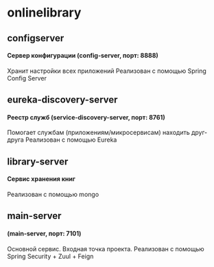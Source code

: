 # onlinelibrary

## configserver
#### Сервер конфигурации (config-server, порт: 8888)
Хранит настройки всех приложений
Реализован с помощью Spring Config Server

## eureka-discovery-server
#### Реестр служб (service-discovery-server, порт: 8761)
Помогает службам (приложениям/микросервисам) находить друг-друга
Реализован с помощью Eureka

## library-server
#### Сервис хранения книг 
Реализован с помощью mongo

## main-server
####  (main-server, порт: 7101)
Основной сервис. Входная точка проекта. 
Реализован с помощью Spring Security + Zuul + Feign